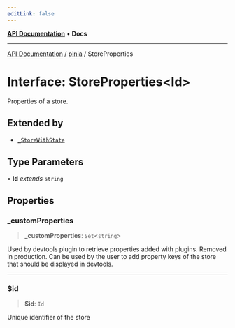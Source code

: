 ```yaml
---
editLink: false
---
```


[**API Documentation**](../../index.md) • **Docs**

***

[API Documentation](../../index.md) / [pinia](../index.md) / StoreProperties

# Interface: StoreProperties\<Id\>

Properties of a store.

## Extended by

- [`_StoreWithState`](StoreWithState.md)

## Type Parameters

• **Id** *extends* `string`

## Properties

### \_customProperties

> **\_customProperties**: `Set`\<`string`\>

Used by devtools plugin to retrieve properties added with plugins. Removed
in production. Can be used by the user to add property keys of the store
that should be displayed in devtools.

***

### $id

> **$id**: `Id`

Unique identifier of the store
